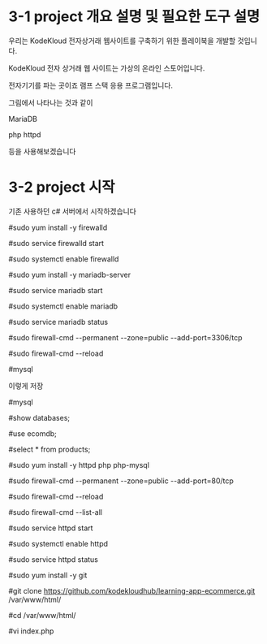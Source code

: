 # 3-1 project 개요 설명 및 필요한 도구 설명

우리는 KodeKloud 전자상거래 웹사이트를 구축하기 위한 플레이북을 개발할 것입니다.

KodeKloud 전자 상거래 웹 사이트는 가상의 온라인 스토어입니다.

전자기기를 파는 곳이죠 램프 스택 응용 프로그램입니다.

그림에서 나타나는 것과 같이

MariaDB

php
httpd

등을 사용해보겠습니다

# 3-2 project 시작

기존 사용하던 c# 서버에서 시작하겠습니다

#sudo yum install -y firewalld

#sudo service firewalld start

#sudo systemctl enable firewalld

#sudo yum install -y mariadb-server

#sudo service mariadb start

#sudo systemctl enable mariadb

#sudo service mariadb status

#sudo firewall-cmd --permanent --zone=public --add-port=3306/tcp

#sudo firewall-cmd --reload

#mysql






이렇게 저장

#mysql

#show databases;

#use ecomdb;

#select * from products;


#sudo yum install -y httpd php php-mysql

#sudo firewall-cmd --permanent --zone=public --add-port=80/tcp

#sudo firewall-cmd --reload

#sudo firewall-cmd --list-all

#sudo service httpd start

#sudo systemctl enable httpd

#sudo service httpd status

#sudo yum install -y git

#git clone https://github.com/kodekloudhub/learning-app-ecommerce.git /var/www/html/

#cd /var/www/html/

#vi index.php





